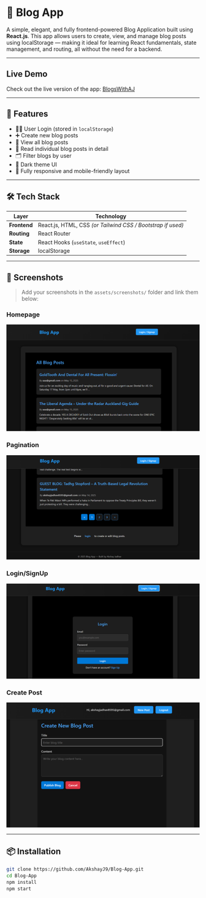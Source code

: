 # 📝 Blog App

A simple, elegant, and fully frontend-powered Blog Application built using **React.js**. This app allows users to create, view, and manage blog posts using localStorage — making it ideal for learning React fundamentals, state management, and routing, all without the need for a backend.

---

## Live Demo
Check out the live version of the app: [BlogsWithAJ](https://blogswithaj.netlify.app/)

---

## 🚀 Features

- 🧑‍💻 User Login (stored in `localStorage`)
- ➕ Create new blog posts
- 📜 View all blog posts
- 👀 Read individual blog posts in detail
- 🗂 Filter blogs by user
- 🖤 Dark theme UI
- 📱 Fully responsive and mobile-friendly layout

---

## 🛠️ Tech Stack

| Layer        | Technology                      |
|--------------|----------------------------------|
| **Frontend** | React.js, HTML, CSS *(or Tailwind CSS / Bootstrap if used)* |
| **Routing**  | React Router                    |
| **State**    | React Hooks (`useState`, `useEffect`) |
| **Storage**  | localStorage                    |

---

## 📸 Screenshots

> Add your screenshots in the `assets/screenshots/` folder and link them below:

### Homepage
 ![Homepage](src/assets/UI_1.png)
### Pagination 
 ![Login/SignUp](src/assets/UI_3.png)
### Login/SignUp 
 ![Pagination](src/assets/UI_2.png)
### Create Post 
 ![Create Post](src/assets/UI_4.png)

---


## 📦 Installation

```bash
git clone https://github.com/AkshayJ9/Blog-App.git
cd Blog-App
npm install
npm start

